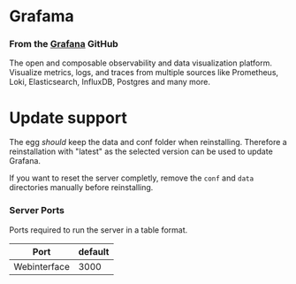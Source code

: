 # Grafama

### From the [Grafana](https://github.com/grafana/grafana) GitHub
The open and composable observability and data visualization platform.
Visualize metrics, logs, and traces from multiple sources like Prometheus, Loki, Elasticsearch, InfluxDB, Postgres and many more.

# Update support
The egg _should_ keep the data and conf folder when reinstalling. Therefore a reinstallation with "latest" as the selected version
can be used to update Grafana.

If you want to reset the server completly, remove the `conf` and `data` directories manually before reinstalling.

### Server Ports

Ports required to run the server in a table format.

| Port         | default |
| ------------ | ------- |
| Webinterface | 3000    |
